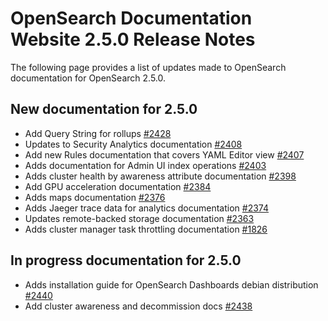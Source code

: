 # OpenSearch Documentation Website 2.5.0 Release Notes

The following page provides a list of updates made to OpenSearch documentation for OpenSearch 2.5.0.

## New documentation for 2.5.0

- Add Query String for rollups [#2428](https://github.com/opensearch-project/documentation-website/pull/2428)
- Updates to Security Analytics documentation [#2408](https://github.com/opensearch-project/documentation-website/pull/2408)
- Add new Rules documentation that covers YAML Editor view [#2407](https://github.com/opensearch-project/documentation-website/pull/2407)
- Adds documentation for Admin UI index operations [#2403](https://github.com/opensearch-project/documentation-website/pull/2403)
- Adds cluster health by awareness attribute documentation [#2398](https://github.com/opensearch-project/documentation-website/pull/2398)
- Add GPU acceleration documentation [#2384](https://github.com/opensearch-project/documentation-website/pull/2384)
- Adds maps documentation [#2376](https://github.com/opensearch-project/documentation-website/pull/2376)
- Adds Jaeger trace data for analytics documentation [#2374](https://github.com/opensearch-project/documentation-website/pull/2374)
- Updates remote-backed storage documentation [#2363](https://github.com/opensearch-project/documentation-website/pull/2363)
- Adds cluster manager task throttling documentation [#1826](https://github.com/opensearch-project/documentation-website/pull/1826)

## In progress documentation for 2.5.0

- Adds installation guide for OpenSearch Dashboards debian distribution [#2440](https://github.com/opensearch-project/documentation-website/pull/2440)
- Add cluster awareness and decommission docs [#2438](https://github.com/opensearch-project/documentation-website/pull/2438)
